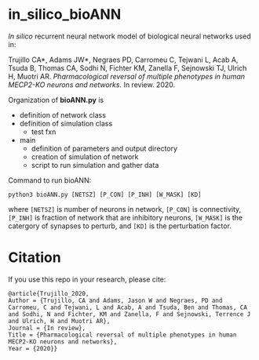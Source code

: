 # in_silico_bioANN

*In silico* recurrent neural network model of biological neural networks used in:

Trujillo CA*, Adams JW*, Negraes PD, Carromeu C, Tejwani L, Acab A, Tsuda B, Thomas CA, Sodhi N, Fichter KM, Zanella F, Sejnowski TJ, Ulrich H, Muotri AR. *Pharmacological reversal of multiple phenotypes in human MECP2-KO neurons and networks.* In review. 2020.

Organization of **bioANN.py** is
  - definition of network class
  - definition of simulation class
      - test fxn
  - main
      - definition of parameters and output directory
      - creation of simulation of network
      - script to run simulation and gather data

Command to run bioANN:

`python3 bioANN.py [NETSZ] [P_CON] [P_INH] [W_MASK] [KD]`

where `[NETSZ]` is number of neurons in network, `[P_CON]` is connectivity, `[P_INH]` is fraction of network that are inhibitory neurons, `[W_MASK]` is the catergory of synapses to perturb, and `[KD]` is the perturbation factor.

# Citation

If you use this repo in your research, please cite:

    @article{Trujillo_2020,
    Author = {Trujillo, CA and Adams, Jason W and Negraes, PD and Carromeu, C and Tejwani, L and Acab, A and Tsuda, Ben and Thomas, CA and Sodhi, N and Fichter, KM and Zanella, F and Sejnowski, Terrence J and Ulrich, H and Muotri AR},  
    Journal = {In review},  
    Title = {Pharmacological reversal of multiple phenotypes in human MECP2-KO neurons and networks},  
    Year = {2020}}
